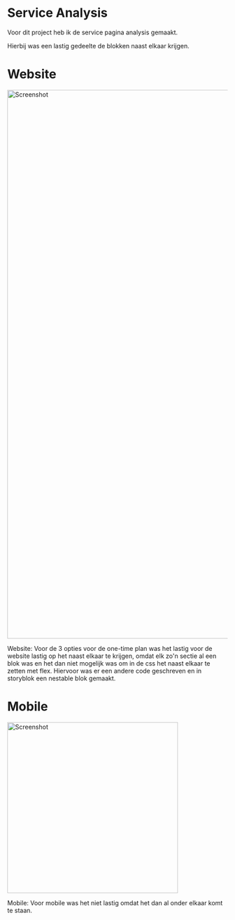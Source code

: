 # Service Analysis

Voor dit project heb ik de service pagina analysis gemaakt.

Hierbij was een lastig gedeelte de blokken naast elkaar krijgen.

# Website
<img width="1253" alt="Screenshot" src="https://github.com/user-attachments/assets/d01cd271-be30-4aa2-aea8-6a21d64ea206" />

Website: Voor de 3 opties voor de one-time plan was het lastig voor de website lastig op het naast elkaar te krijgen, omdat elk zo'n sectie al een blok was en het dan niet mogelijk was om in de css het naast elkaar te zetten met flex. Hiervoor was er een andere code geschreven en in storyblok een nestable blok gemaakt.

# Mobile
<img width="390" alt="Screenshot" src="https://github.com/user-attachments/assets/73729e86-6cb8-4534-8539-ab934777482a" />

Mobile: Voor mobile was het niet lastig omdat het dan al onder elkaar komt te staan.





